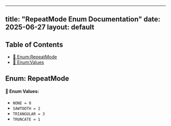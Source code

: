 <!-- Formatted by A³BS formatter.py -->
<!-- Generated by A³BS document.py -->
---
title: "RepeatMode Enum Documentation"
date: 2025-06-27
layout: default
---

## Table of Contents
- [🔧 Enum:RepeatMode](#enum-repeatmode)
- [🔧 Enum:Values](#enum-values)
## Enum: RepeatMode
#### 📝 Enum Values:
<a name="enum-values"></a>
  - `NONE = 0`
  - `SAWTOOTH = 2`
  - `TRIANGULAR = 3`
  - `TRUNCATE = 1`